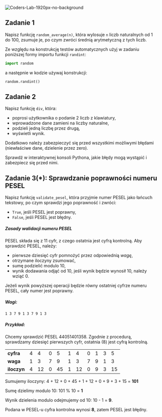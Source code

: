 ![Coders-Lab-1920px-no-background](https://user-images.githubusercontent.com/30623667/104709394-2cabee80-571f-11eb-9518-ea6a794e558e.png)


## Zadanie 1

Napisz funkcję `random_average(n)`, która wylosuje `n` liczb naturalnych od 1 do 100, zsumuje je, 
po czym zwróci średnią arytmetyczną z tych liczb.

Ze względu na konstrukcję testów automatycznych użyj w zadaniu poniższej formy importu funkcji `randint`:

```python
import random
```

a następnie w kodzie używaj konstrukcji:

```python
random.randint()
```


## Zadanie 2

Napisz funkcję `div`, która:

* poprosi użytkownika o podanie 2 liczb z klawiatury,
* wprowadzone dane zamieni na liczby naturalne,
* podzieli jedną liczbę przez drugą,
* wyświetli wynik.

Dodatkowo należy zabezpieczyć się przed wszystkimi możliwymi błędami (niewłaściwe dane, dzielenie przez zero). 

Sprawdź w interaktywnej konsoli Pythona, jakie błędy mogą wystąpić i zabezpiecz się przed nimi.


## Zadanie 3(*): Sprawdzanie poprawności numeru PESEL

Napisz funkcję `validate_pesel`, która przyjmie numer PESEL jako łańcuch tekstowy, po czym sprawdzi jego poprawność 
i zwróci:

* `True`, jeśli PESEL jest poprawny,
* `False`, jeśli PESEL jest błędny.

##### Zasady walidacji numeru PESEL

PESEL składa się z 11 cyfr, z czego ostatnia jest cyfrą kontrolną. Aby sprawdzić PESEL, należy:

* pierwsze dziesięć cyfr pomnożyć przez odpowiednią _wagę_, 
* otrzymane iloczyny zsumować,
* sumę podzielić modulo 10,
* wynik dodawania odjąć od 10, jeśli wynik będzie wynosił 10, należy wziąć 0.

Jeżeli wynik powyższej operacji będzie równy ostatniej cyfrze numeru PESEL, cały numer jest poprawny.

##### Wagi:

`1 3 7 9 1 3 7 9 1 3`


##### Przykład:
Chcemy sprawdzić PESEL 44051401358. Zgodnie z procedurą, sprawdzamy dziesięć pierwszych cyfr, 
ostatnia (8) jest cyfrą kontrolną.

|         |   |    |   |    |   |    |   |   |   |    |
|---------|---|----|---|----|---|----|---|---|---|----|
| **cyfra**   | 4 | 4  | 0 | 5  | 1 | 4  | 0 | 1 | 3 | 5  | 
| **waga**  | 1 | 3  | 7 | 9  | 1 | 3  | 7 | 9 | 1 | 3  |
| **iloczyn** | 4 | 12 | 0 | 45 | 1 | 12 | 0 | 9 | 3 | 15 |

Sumujemy iloczyny: 4 + 12 + 0 + 45 + 1 + 12 + 0 + 9 + 3 + 15 = **101**

Sumę dzielimy modulo 10: 101 % 10 = **1**

Wynik dzielenia modulo odejmujemy od 10: 10 - 1 = **9**.

Podana w PESEL-u cyfra kontrolna wynosi **8**, zatem PESEL jest błędny.
